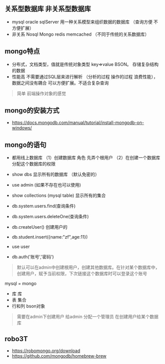 ## 关系型数据库 非关系型数据库
- mysql oracle sqlServer 用一种关系模型来组织数据的数据库 （查询方便 不方便扩展）
- 非关系 Nosql Mongo  redis memcached  （不同于传统的关系数据库）

## mongo特点
- 分布式，文档类型，值就是传统对象类型 key=>value BSON。 存储复杂结构的数据
- 性能高 不需要通过SQL层来进行解析 （分析的过程 操作的过程 浪费性能），数据之间没有耦合 可以方便扩展。不适合复杂查询


> 简单 前端操作对象的感觉


## mongo的安装方式
- https://docs.mongodb.com/manual/tutorial/install-mongodb-on-windows/


## mongo的语句
- 都用线上数据库 （1）创建数据库 角色 先弄个根用户  （2）在创建一个数据库 分配这个数据库的权限

- show dbs 显示所有的数据库 （默认免密的）
- use admin (如果不存在也可以使用)
- show collections  (mysql table) 显示所有的集合
- db.system.users.find(查询条件)
- db.system.users.deleteOne(查询条件)
- db.createUser() 创建用户的
- db.student.insert({name:"zf",age:11})

- use user
- db.auth('账号','密码')

> 默认可以在admin中创建根用户，创建其他数据库。在针对某个数据库中，创建用户，赋予当前权限，下次链接这个数据库时可以登录这个账号

mysql = mongo
- 库     库
- 表     集合
- 行和列 bson对象

> 需要在admin下创建用户 给admin 分配一个管理员
> 在创建用户给某个数据库

## robo3T 
- https://robomongo.org/download
- https://github.com/mongodb/homebrew-brew
